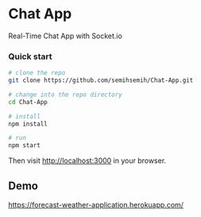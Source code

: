 # Chat App

Real-Time Chat App with Socket.io

### Quick start

```bash
# clone the repo
git clone https://github.com/semihsemih/Chat-App.git

# change into the repo directory
cd Chat-App

# install 
npm install

# run
npm start
```

Then visit [http://localhost:3000](http://localhost:3000) in your browser. 

## Demo

https://forecast-weather-application.herokuapp.com/

